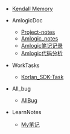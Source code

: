 * [Kendall Memory](/README.md)

* AmlogicDoc
  * [Project-notes](/doc/Project-notes.md)
  * [Amlogic_notes](/doc/Amlogic_notes.md)
  * [Amlogic笔记记录](/doc/Amlogic笔记记录.md)
  * [Amlogic代码分析](/doc/Amlogic代码分析.md)

* WorkTasks
  * [Korlan_SDK-Task](/WorkTasks/Korlan_SDK-Task.md)

* All_bug
  * [AllBug](/doc/All_Bug/AllBug.md)

* LearnNotes
  * [My笔记](/LearnNotes/My%E7%AC%94%E8%AE%B0.md)
